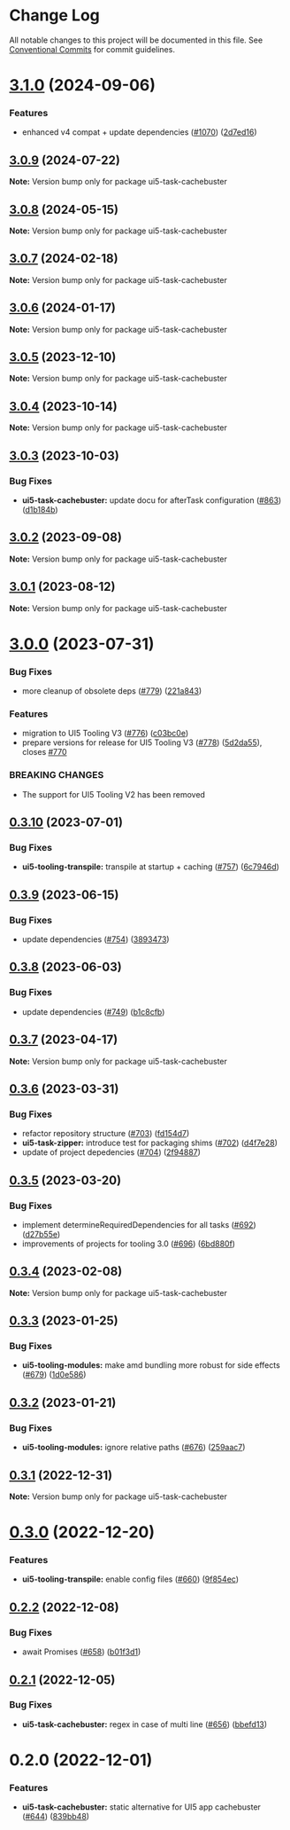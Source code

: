 # Change Log

All notable changes to this project will be documented in this file.
See [Conventional Commits](https://conventionalcommits.org) for commit guidelines.

# [3.1.0](https://github.com/ui5-community/ui5-ecosystem-showcase/compare/ui5-task-cachebuster@3.0.9...ui5-task-cachebuster@3.1.0) (2024-09-06)


### Features

* enhanced v4 compat + update dependencies ([#1070](https://github.com/ui5-community/ui5-ecosystem-showcase/issues/1070)) ([2d7ed16](https://github.com/ui5-community/ui5-ecosystem-showcase/commit/2d7ed1623249febd32ecabdd2b47698f1cd968d5))





## [3.0.9](https://github.com/ui5-community/ui5-ecosystem-showcase/compare/ui5-task-cachebuster@3.0.8...ui5-task-cachebuster@3.0.9) (2024-07-22)

**Note:** Version bump only for package ui5-task-cachebuster





## [3.0.8](https://github.com/ui5-community/ui5-ecosystem-showcase/compare/ui5-task-cachebuster@3.0.7...ui5-task-cachebuster@3.0.8) (2024-05-15)

**Note:** Version bump only for package ui5-task-cachebuster





## [3.0.7](https://github.com/ui5-community/ui5-ecosystem-showcase/compare/ui5-task-cachebuster@3.0.6...ui5-task-cachebuster@3.0.7) (2024-02-18)

**Note:** Version bump only for package ui5-task-cachebuster





## [3.0.6](https://github.com/ui5-community/ui5-ecosystem-showcase/compare/ui5-task-cachebuster@3.0.5...ui5-task-cachebuster@3.0.6) (2024-01-17)

**Note:** Version bump only for package ui5-task-cachebuster





## [3.0.5](https://github.com/ui5-community/ui5-ecosystem-showcase/compare/ui5-task-cachebuster@3.0.4...ui5-task-cachebuster@3.0.5) (2023-12-10)

**Note:** Version bump only for package ui5-task-cachebuster





## [3.0.4](https://github.com/ui5-community/ui5-ecosystem-showcase/compare/ui5-task-cachebuster@3.0.3...ui5-task-cachebuster@3.0.4) (2023-10-14)

**Note:** Version bump only for package ui5-task-cachebuster





## [3.0.3](https://github.com/ui5-community/ui5-ecosystem-showcase/compare/ui5-task-cachebuster@3.0.2...ui5-task-cachebuster@3.0.3) (2023-10-03)


### Bug Fixes

* **ui5-task-cachebuster:** update docu for afterTask configuration ([#863](https://github.com/ui5-community/ui5-ecosystem-showcase/issues/863)) ([d1b184b](https://github.com/ui5-community/ui5-ecosystem-showcase/commit/d1b184b1f6baf4870969c1810a17a7703cf3b483))





## [3.0.2](https://github.com/ui5-community/ui5-ecosystem-showcase/compare/ui5-task-cachebuster@3.0.1...ui5-task-cachebuster@3.0.2) (2023-09-08)

**Note:** Version bump only for package ui5-task-cachebuster





## [3.0.1](https://github.com/ui5-community/ui5-ecosystem-showcase/compare/ui5-task-cachebuster@3.0.0...ui5-task-cachebuster@3.0.1) (2023-08-12)

**Note:** Version bump only for package ui5-task-cachebuster





# [3.0.0](https://github.com/ui5-community/ui5-ecosystem-showcase/compare/ui5-task-cachebuster@0.3.10...ui5-task-cachebuster@3.0.0) (2023-07-31)


### Bug Fixes

* more cleanup of obsolete deps ([#779](https://github.com/ui5-community/ui5-ecosystem-showcase/issues/779)) ([221a843](https://github.com/ui5-community/ui5-ecosystem-showcase/commit/221a843ed1693f8db4233c5c6ea03ce368374046))


### Features

* migration to UI5 Tooling V3 ([#776](https://github.com/ui5-community/ui5-ecosystem-showcase/issues/776)) ([c03bc0e](https://github.com/ui5-community/ui5-ecosystem-showcase/commit/c03bc0e8a8d0b55d38510164c885022e11b597e6))
* prepare versions for release for UI5 Tooling V3 ([#778](https://github.com/ui5-community/ui5-ecosystem-showcase/issues/778)) ([5d2da55](https://github.com/ui5-community/ui5-ecosystem-showcase/commit/5d2da55e77513e026377aca799c413560c651f56)), closes [#770](https://github.com/ui5-community/ui5-ecosystem-showcase/issues/770)


### BREAKING CHANGES

* The support for UI5 Tooling V2 has been removed





## [0.3.10](https://github.com/ui5-community/ui5-ecosystem-showcase/compare/ui5-task-cachebuster@0.3.9...ui5-task-cachebuster@0.3.10) (2023-07-01)


### Bug Fixes

* **ui5-tooling-transpile:** transpile at startup + caching ([#757](https://github.com/ui5-community/ui5-ecosystem-showcase/issues/757)) ([6c7946d](https://github.com/ui5-community/ui5-ecosystem-showcase/commit/6c7946d05abf34f11c6ad8ad593f3d418272527e))





## [0.3.9](https://github.com/ui5-community/ui5-ecosystem-showcase/compare/ui5-task-cachebuster@0.3.8...ui5-task-cachebuster@0.3.9) (2023-06-15)


### Bug Fixes

* update dependencies ([#754](https://github.com/ui5-community/ui5-ecosystem-showcase/issues/754)) ([3893473](https://github.com/ui5-community/ui5-ecosystem-showcase/commit/389347300795cfed881dc8be72eeb59d1bf45fff))





## [0.3.8](https://github.com/ui5-community/ui5-ecosystem-showcase/compare/ui5-task-cachebuster@0.3.7...ui5-task-cachebuster@0.3.8) (2023-06-03)

### Bug Fixes

- update dependencies ([#749](https://github.com/ui5-community/ui5-ecosystem-showcase/issues/749)) ([b1c8cfb](https://github.com/ui5-community/ui5-ecosystem-showcase/commit/b1c8cfb4da1dcd0ae91bee181f539684d767d067))

## [0.3.7](https://github.com/ui5-community/ui5-ecosystem-showcase/compare/ui5-task-cachebuster@0.3.6...ui5-task-cachebuster@0.3.7) (2023-04-17)

**Note:** Version bump only for package ui5-task-cachebuster

## [0.3.6](https://github.com/ui5-community/ui5-ecosystem-showcase/compare/ui5-task-cachebuster@0.3.5...ui5-task-cachebuster@0.3.6) (2023-03-31)

### Bug Fixes

- refactor repository structure ([#703](https://github.com/ui5-community/ui5-ecosystem-showcase/issues/703)) ([fd154d7](https://github.com/ui5-community/ui5-ecosystem-showcase/commit/fd154d791d5d87a41a3e350b5bfef23f5938fd5d))
- **ui5-task-zipper:** introduce test for packaging shims ([#702](https://github.com/ui5-community/ui5-ecosystem-showcase/issues/702)) ([d4f7e28](https://github.com/ui5-community/ui5-ecosystem-showcase/commit/d4f7e287e78362719ee687b2e552b4f5adffd0af))
- update of project depedencies ([#704](https://github.com/ui5-community/ui5-ecosystem-showcase/issues/704)) ([2f94887](https://github.com/ui5-community/ui5-ecosystem-showcase/commit/2f94887d736e1dde8063de36f8d2ea6584dddc95))

## [0.3.5](https://github.com/ui5-community/ui5-ecosystem-showcase/compare/ui5-task-cachebuster@0.3.4...ui5-task-cachebuster@0.3.5) (2023-03-20)

### Bug Fixes

- implement determineRequiredDependencies for all tasks ([#692](https://github.com/ui5-community/ui5-ecosystem-showcase/issues/692)) ([d27b55e](https://github.com/ui5-community/ui5-ecosystem-showcase/commit/d27b55e5bd2ad95336bdad8f4f07cd0e10ac2ca2))
- improvements of projects for tooling 3.0 ([#696](https://github.com/ui5-community/ui5-ecosystem-showcase/issues/696)) ([6bd880f](https://github.com/ui5-community/ui5-ecosystem-showcase/commit/6bd880f4a0c15bdb0f3ac3d19a9f0a91e3c680ab))

## [0.3.4](https://github.com/ui5-community/ui5-ecosystem-showcase/compare/ui5-task-cachebuster@0.3.3...ui5-task-cachebuster@0.3.4) (2023-02-08)

**Note:** Version bump only for package ui5-task-cachebuster

## [0.3.3](https://github.com/ui5-community/ui5-ecosystem-showcase/compare/ui5-task-cachebuster@0.3.2...ui5-task-cachebuster@0.3.3) (2023-01-25)

### Bug Fixes

- **ui5-tooling-modules:** make amd bundling more robust for side effects ([#679](https://github.com/ui5-community/ui5-ecosystem-showcase/issues/679)) ([1d0e586](https://github.com/ui5-community/ui5-ecosystem-showcase/commit/1d0e5862e99a3e86f4bf4e25440df10aa02b9617))

## [0.3.2](https://github.com/ui5-community/ui5-ecosystem-showcase/compare/ui5-task-cachebuster@0.3.1...ui5-task-cachebuster@0.3.2) (2023-01-21)

### Bug Fixes

- **ui5-tooling-modules:** ignore relative paths ([#676](https://github.com/ui5-community/ui5-ecosystem-showcase/issues/676)) ([259aac7](https://github.com/ui5-community/ui5-ecosystem-showcase/commit/259aac754233925bed6bdbd1f79a13757786b1c6))

## [0.3.1](https://github.com/ui5-community/ui5-ecosystem-showcase/compare/ui5-task-cachebuster@0.3.0...ui5-task-cachebuster@0.3.1) (2022-12-31)

**Note:** Version bump only for package ui5-task-cachebuster

# [0.3.0](https://github.com/ui5-community/ui5-ecosystem-showcase/compare/ui5-task-cachebuster@0.2.2...ui5-task-cachebuster@0.3.0) (2022-12-20)

### Features

- **ui5-tooling-transpile:** enable config files ([#660](https://github.com/ui5-community/ui5-ecosystem-showcase/issues/660)) ([9f854ec](https://github.com/ui5-community/ui5-ecosystem-showcase/commit/9f854ec45f514664a9b25e85137553877c52577a))

## [0.2.2](https://github.com/ui5-community/ui5-ecosystem-showcase/compare/ui5-task-cachebuster@0.2.1...ui5-task-cachebuster@0.2.2) (2022-12-08)

### Bug Fixes

- await Promises ([#658](https://github.com/ui5-community/ui5-ecosystem-showcase/issues/658)) ([b01f3d1](https://github.com/ui5-community/ui5-ecosystem-showcase/commit/b01f3d148af605fdfec0a29804029d0b041c7563))

## [0.2.1](https://github.com/ui5-community/ui5-ecosystem-showcase/compare/ui5-task-cachebuster@0.2.0...ui5-task-cachebuster@0.2.1) (2022-12-05)

### Bug Fixes

- **ui5-task-cachebuster:** regex in case of multi line ([#656](https://github.com/ui5-community/ui5-ecosystem-showcase/issues/656)) ([bbefd13](https://github.com/ui5-community/ui5-ecosystem-showcase/commit/bbefd131dc7e5bc263237804d0fcc0ed9a1a1d08))

# 0.2.0 (2022-12-01)

### Features

- **ui5-task-cachebuster:** static alternative for UI5 app cachebuster ([#644](https://github.com/ui5-community/ui5-ecosystem-showcase/issues/644)) ([839bb48](https://github.com/ui5-community/ui5-ecosystem-showcase/commit/839bb48f50ad55461b84cc794c6d38aaee385fbe))
